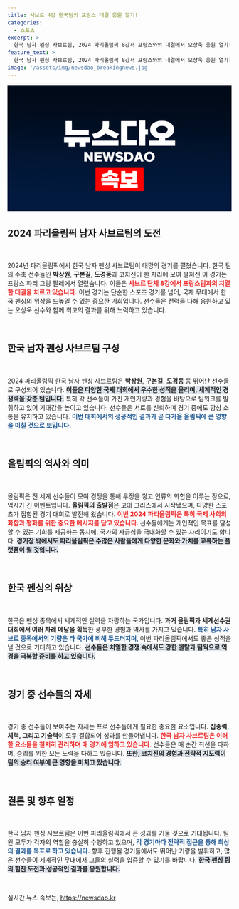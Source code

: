 ```yaml
---
title: 사브르 4강 한국팀의 프랑스 대결 응원 열기!
categories:
  - 스포츠
excerpt: >
  한국 남자 펜싱 사브르팀, 2024 파리올림픽 8강서 프랑스와의 대결에서 오상욱 응원 열기! 그 현장의 뜨거운 순간을 놓치지 마세요!
feature_text: >
  한국 남자 펜싱 사브르팀, 2024 파리올림픽 8강서 프랑스와의 대결에서 오상욱 응원 열기! 그 현장의 뜨거운 순간을 놓치지 마세요!
image: '/assets/img/newsdao_breakingnews.jpg'
---
```


<p><img src="/assets/img/newsdao_breakingnews.jpg" alt="firstkoreanews 속보" /></p>

<h2 data-ke-size="size26">2024 파리올림픽 남자 사브르팀의 도전</h2>

<p data-ke-size="size16">&nbsp;</p>

<p data-ke-size="size16">2024년 파리올림픽에서 한국 남자 펜싱 사브르팀이 대망의 경기를 펼쳤습니다. 한국 팀의 주축 선수들인 <b>박상원</b>, <b>구본길</b>, <b>도경동</b>과 코치진이 한 자리에 모여 펼쳐진 이 경기는 프랑스 파리 그랑 팔레에서 열렸습니다. 이들은 <b><span style="color: #ee2323;">사브르 단체 8강에서 프랑스팀과의 치열한 대결을 치르고 있습니다.</span></b> 이번 경기는 단순한 스포츠 경기를 넘어, 국제 무대에서 한국 펜싱의 위상을 드높일 수 있는 중요한 기회입니다. 선수들은 전력을 다해 응원하고 있는 오상욱 선수와 함께 최고의 결과를 위해 노력하고 있습니다. </p>

<p data-ke-size="size16">&nbsp;</p>

<h2 data-ke-size="size26">한국 남자 펜싱 사브르팀 구성</h2>

<p data-ke-size="size16">&nbsp;</p>

<p data-ke-size="size16">2024 파리올림픽 한국 남자 펜싱 사브르팀은 <b>박상원</b>, <b>구본길</b>, <b>도경동</b> 등 뛰어난 선수들로 구성되어 있습니다. <b><span style="background-color: #21538527;">이들은 다양한 국제 대회에서 우수한 성적을 올리며, 세계적인 경쟁력을 갖춘 팀입니다.</span></b> 특히 각 선수들이 가진 개인기량과 경험을 바탕으로 팀워크를 발휘하고 있어 기대감을 높이고 있습니다. 선수들은 서로를 신뢰하며 경기 중에도 항상 소통을 유지하고 있습니다. <b><span style="color: #1a5490;">이번 대회에서의 성공적인 결과가 곧 다가올 올림픽에 큰 영향을 미칠 것으로 보입니다.</span></b> </p>

<p data-ke-size="size16">&nbsp;</p>

<h2 data-ke-size="size26">올림픽의 역사와 의미</h2>

<p data-ke-size="size16">&nbsp;</p>

<p data-ke-size="size16">올림픽은 전 세계 선수들이 모여 경쟁을 통해 우정을 쌓고 인류의 화합을 이루는 장으로, 역사가 긴 이벤트입니다. <b>올림픽의 출발점</b>은 고대 그리스에서 시작됐으며, 다양한 스포츠가 집합된 경기 대회로 발전해 왔습니다. <b><span style="color: #ee2323;">이번 2024 파리올림픽은 특히 국제 사회의 화합과 평화를 위한 중요한 메시지를 담고 있습니다. </span></b> 선수들에게는 개인적인 목표를 달성할 수 있는 기회를 제공하는 동시에, 국가의 자긍심을 극대화할 수 있는 자리이기도 합니다. <b><span style="background-color: #21538527;">경기장 밖에서도 파리올림픽은 수많은 사람들에게 다양한 문화와 가치를 교류하는 플랫폼이 될 것입니다.</span></b></p>

<p data-ke-size="size16">&nbsp;</p>

<h2 data-ke-size="size26">한국 펜싱의 위상</h2>

<p data-ke-size="size16">&nbsp;</p>

<p data-ke-size="size16">한국은 펜싱 종목에서 세계적인 실력을 자랑하는 국가입니다. <b>과거 올림픽과 세계선수권 대회에서 여러 차례 메달을 획득</b>한 풍부한 경험과 역사를 가지고 있습니다. <b><span style="color: #1a5490;">특히 남자 사브르 종목에서의 기량은 타 국가에 비해 두드러지며, </span></b>이번 파리올림픽에서도 좋은 성적을 낼 것으로 기대하고 있습니다. <b><span style="background-color: #21538527;">선수들은 치열한 경쟁 속에서도 강한 멘탈과 팀웍으로 역경을 극복할 준비를 하고 있습니다.</span></b> </p>

<p data-ke-size="size16">&nbsp;</p>

<h2 data-ke-size="size26">경기 중 선수들의 자세</h2>

<p data-ke-size="size16">&nbsp;</p>

<p data-ke-size="size16">경기 중 선수들이 보여주는 자세는 프로 선수들에게 필요한 중요한 요소입니다. <b> 집중력, 체력, 그리고 기술력</b>이 모두 결합되어 성과를 만들어냅니다. <b><span style="color: #ee2323;">한국 남자 사브르팀은 이러한 요소들을 철저히 관리하며 매 경기에 임하고 있습니다.</span></b> 선수들은 매 순간 최선을 다하며, 승리를 위한 모든 노력을 다하고 있습니다. <b><span style="background-color: #21538527;">또한, 코치진의 경험과 전략적 지도력이 팀의 승리 여부에 큰 영향을 미치고 있습니다.</span></b></p>

<p data-ke-size="size16">&nbsp;</p>

<h2 data-ke-size="size26">결론 및 향후 일정</h2>

<p data-ke-size="size16">&nbsp;</p>

<p data-ke-size="size16">한국 남자 펜싱 사브르팀은 이번 파리올림픽에서 큰 성과를 거둘 것으로 기대됩니다. 팀원 모두가 각자의 역할을 충실히 수행하고 있으며, <b><span style="color: #1a5490;">각 경기마다 전략적 접근을 통해 최상의 결과를 목표로 하고 있습니다.</span></b> 향후 진행될 경기들에서도 뛰어난 기량을 발휘하고, 많은 선수들이 세계적인 무대에서 그들의 실력을 입증할 수 있기를 바랍니다. <b><span style="background-color: #21538527;">한국 펜싱 팀의 힘찬 도전과 성공적인 결과를 응원합니다.</span></b></p>

<p data-ke-size="size16">&nbsp;</p>
실시간 뉴스 속보는, <a href="https://newsdao.kr" rel="dofollow">https://newsdao.kr</a>


